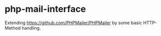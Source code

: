 # php-mail-interface

Extending https://github.com/PHPMailer/PHPMailer by some basic HTTP-Method handling.
